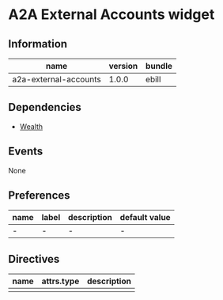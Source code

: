 # A2A External Accounts widget


## Information
| name                      | version | bundle |
| --------------------------|---------| -------|
| a2a-external-accounts 	| 1.0.0   | ebill  |


## Dependencies
* [Wealth](https://stash.backbase.com/projects/LPW/repos/widget-a2a-external-accounts/browse)


## Events
None

## Preferences
| name                     | label       | description  | default value                                                                         |
| -------------------------|-------------| -------------|---------------------------------------------------------------------------------------|
| -		    | 	-  | -  | 	- |

## Directives
| name                      | attrs.type | description   |
| --------------------------|------------|---------------|
|                           |            |               |